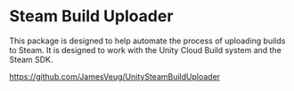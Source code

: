 # Steam Build Uploader

This package is designed to help automate the process of uploading builds to Steam. It is designed to work with the Unity Cloud Build system and the Steam SDK.

https://github.com/JamesVeug/UnitySteamBuildUploader